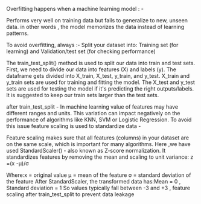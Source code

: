 Overfitting happens when a machine learning model : - 


Performs very well on training data but fails to generalize to new, unseen data.
in other words , the model memorizes the data instead of learning patterns.

To avoid overfitting, always :-
Split your dataset into: Training set (for learning) and  Validation/test set (for checking performance)

The train_test_split() method is used to split our data into train and test sets. First, we need to divide our data into features (X) and labels (y). The dataframe gets divided into X_train, X_test, y_train, and y_test. X_train and y_train sets are used for training and fitting the model. The X_test and y_test sets are used for testing the model if it's predicting the right outputs/labels. It is suggested to keep our train sets larger than the test sets.

after train_test_split - In machine learning value of features may have different ranges and units. This variation can impact negatively on the performance of algorithms like KNN, SVM or Logistic Regression. To avoid this issue feature scaling is used to standardize data - 

Feature scaling makes sure that all features (columns) in your dataset are on the same scale, which is important for many algorithms.
Here ,we have used StandardScaler() - also known as Z-score normalization.
It standardizes features by removing the mean and scaling to unit variance:
                            z =(x -μ)/σ            
   
Where:x = original value
μ = mean of the feature
σ = standard deviation of the feature
After StandardScaler, the transformed data has:Mean = 0 , Standard deviation = 1
 So values typically fall between -3 and +3 , feature scaling after train_test_split to prevent data leakage
